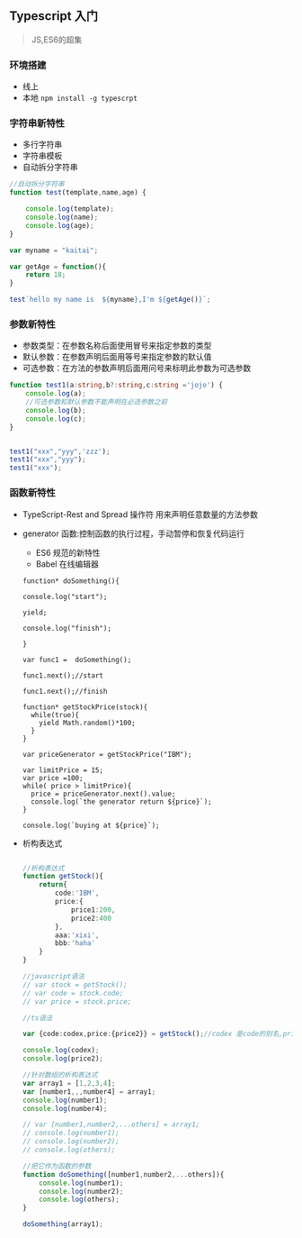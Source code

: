 ## Typescript 入门
>  JS,ES6的超集

### 环境搭建
* 线上
* 本地
`npm install -g typescrpt` 



### 字符串新特性

* 多行字符串
* 字符串模板
* 自动拆分字符串

```typescript
//自动拆分字符串
function test(template,name,age) {

	console.log(template);
	console.log(name);
	console.log(age);
}	

var myname = "kaitai";

var getAge = function(){
	return 18;
}

test`hello my name is  ${myname},I'm ${getAge()}`;
```
### 参数新特性

* 参数类型：在参数名称后面使用冒号来指定参数的类型
* 默认参数：在参数声明后面用等号来指定参数的默认值
* 可选参数：在方法的参数声明后面用问号来标明此参数为可选参数

```typescript
function test1(a:string,b?:string,c:string ='jojo') {
	console.log(a);
	//可选参数和默认参数不能声明在必选参数之前
	console.log(b);
	console.log(c);
}


test1("xxx","yyy",'zzz');
test1("xxx","yyy");
test1("xxx");

```

### 函数新特性

* TypeScript-Rest and Spread 操作符 用来声明任意数量的方法参数
* generator 函数:控制函数的执行过程，手动暂停和恢复代码运行
	* ES6 规范的新特性 
	* Babel 在线编辑器
	```es6
	function* doSomething(){
	
	console.log("start");
	  
	yield;
	  
	console.log("finish");
	  
	}

	var func1 =  doSomething();

	func1.next();//start

	func1.next();//finish
	
    function* getStockPrice(stock){
	  while(true){
	    yield Math.random()*100;
	  }
	}

	var priceGenerator = getStockPrice("IBM");

	var limitPrice = 15;
	var price =100;
	while( price > limitPrice){
	  price = priceGenerator.next().value;
	  console.log(`the generator return ${price}`);
	}

	console.log(`buying at ${price}`);
	```
* 析构表达式

	```typescript
	
	//析构表达式
	function getStock(){
		return{
			code:'IBM',
			price:{
				price1:200,
				price2:400
			},
			aaa:'xixi',
			bbb:'haha'
		}
	}

	//javascript语法
	// var stock = getStock();
	// var code = stock.code;
	// var price = stock.price;

	//ts语法

	var {code:codex,price:{price2}} = getStock();//codex 是code的别名,price2是嵌套对象的某个属性

	console.log(codex);
	console.log(price2);

	//针对数组的析构表达式
	var array1 = [1,2,3,4];
	var [number1,,,number4] = array1;
	console.log(number1);
	console.log(number4);

	// var [number1,number2,...others] = array1;
	// console.log(number1);
	// console.log(number2);
	// console.log(others);

	//把它作为函数的参数
	function doSomething([number1,number2,...others]){
		console.log(number1);
		console.log(number2);
		console.log(others);
	}

	doSomething(array1);
	
	```
